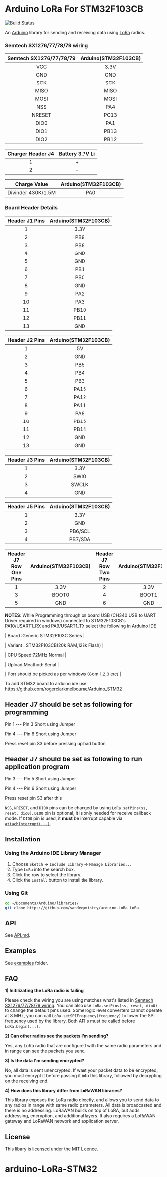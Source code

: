 # Arduino LoRa For STM32F103CB

[![Build Status](https://travis-ci.org/sandeepmistry/arduino-LoRa.svg?branch=master)](https://travis-ci.org/sandeepmistry/arduino-LoRa)

An [Arduino](http://arduino.cc/) library for sending and receiving data using [LoRa](https://www.lora-alliance.org/) radios.

### Semtech SX1276/77/78/79 wiring

| Semtech SX1276/77/78/79 | Arduino(STM32F103CB) |
| :---------------------: | :------:|
| VCC | 3.3V |
| GND | GND |
| SCK | SCK |
| MISO | MISO |
| MOSI | MOSI |
| NSS | PA4 |
| NRESET | PC13 |
| DIO0 | PA1 |
| DIO1 | PB13 |
| DIO2 | PB12 |

| Charger Header J4 | Battery 3.7V Li  |
| :---------------------: | :------:|
| 1 | + |
| 2 | - |

| Charge Value| Arduino(STM32F103CB)  |
| :---------------------: | :------:|
| Divinder 430K/1.5M | PA0 |


### Board Header Details

| Header J1 Pins | Arduino(STM32F103CB) |
| :---------------------: | :------:|
| 1 | 3.3V |
| 2 | PB9 |
| 3 | PB8 |
| 4 | GND |
| 5 | GND |
| 6 | PB1 |
| 7 | PB0 |
| 8 | GND |
| 9 | PA2 |
| 10 | PA3|
| 11 | PB10 |
| 12 | PB11 |
| 13 | GND |

| Header J2 Pins | Arduino(STM32F103CB) |
| :---------------------: | :------:|
| 1 | 5V |
| 2 | GND |
| 3 | PB5 |
| 4 | PB4 |
| 5 | PB3 |
| 6 | PA15 |
| 7 | PA12|
| 8 | PA11|
| 9 | PA8|
| 10 | PB15|
| 11 | PB14 |
| 12 | GND |
| 13 | GND |

| Header J3 Pins | Arduino(STM32F103CB) |
| :---------------------: | :------:|
| 1 | 3.3V |
| 2 | SWIO |
| 3 | SWCLK|
| 4 | GND |


| Header J5 Pins | Arduino(STM32F103CB) |
| :---------------------: | :------:|
| 1 | 3.3V |
| 2 | GND |
| 3 | PB6/SCL |
| 4 | PB7/SDA |

| Header J7 Row One Pins | Arduino(STM32F103CB) | Header J7 Row Two Pins | Arduino(STM32F103CB) |
| :---------------------: | :------:|:---------------------:|:------:|
| 1 | 3.3V | 2 |3.3V |
| 3 | BOOT0 | 4 | BOOT1
| 5 | GND | 6 | GND |

**NOTES**:
While Programming through on board USB (CH340 USB to UART Driver required in windows) connected to STM32F103CB's PA10/USART1_RX and PA9/USART1_TX select the following in Arduino IDE

| Board :Generic STM32F103C Series |

| Variant : STM32F103CB(20k RAM,128k Flash) |

| CPU Speed:72MHz Normal |

| Upload Meathod: Serial |

| Port should be picked as per windows (Com 1,2,3 etc) | 


To add STM32 board to arduino ide use 
https://github.com/rogerclarkmelbourne/Arduino_STM32

## Header J7 should be set as following for programming 

Pin 1 --- Pin 3 Short using Jumper 

Pin 4 --- Pin 6 Short using Jumper

Press reset pin S3 before pressing upload button 

## Header J7 should be set as following to run application program

Pin 3 --- Pin 5 Short using Jumper 

Pin 4 --- Pin 6 Short using Jumper

Press reset pin S3 after this  


`NSS`, `NRESET`, and `DIO0` pins can be changed by using `LoRa.setPins(ss, reset, dio0)`. `DIO0` pin is optional, it is only needed for receive callback mode. If `DIO0` pin is used, it **must** be interrupt capable via [`attachInterrupt(...)`](https://www.arduino.cc/en/Reference/AttachInterrupt).


## Installation

### Using the Arduino IDE Library Manager

1. Choose `Sketch` -> `Include Library` -> `Manage Libraries...`
2. Type `LoRa` into the search box.
3. Click the row to select the library.
4. Click the `Install` button to install the library.

### Using Git

```sh
cd ~/Documents/Arduino/libraries/
git clone https://github.com/sandeepmistry/arduino-LoRa LoRa
```

## API

See [API.md](API.md).

## Examples

See [examples](examples) folder.

## FAQ

**1) Initilizating the LoRa radio is failing**

Please check the wiring you are using matches what's listed in [Semtech SX1276/77/78/79 wiring](#semtech-sx1276777879-wiring). You can also use `LoRa.setPins(ss, reset, dio0)` to change the default pins used. Some logic level converters cannot operate at 8 MHz, you can call `LoRa.setSPIFrequency(frequency)` to lower the SPI frequency used by the library. Both API's must be called before `LoRa.begin(...)`.

**2) Can other radios see the packets I'm sending?**

Yes, any LoRa radio that are configured with the same radio parameters and in range can see the packets you send.

**3) Is the data I'm sending encrypted?**

No, all data is sent unencrypted. If want your packet data to be encrypted, you must encrypt it before passing it into this library, followed by decrypting on the receiving end.

**4) How does this library differ from LoRaWAN libraries?**

This library exposes the LoRa radio directly, and allows you to send data to any radios in range with same radio parameters. All data is broadcasted and there is no addressing. LoRaWAN builds on top of LoRA, but adds addressing, encryption, and additional layers. It also requires a LoRaWAN gateway and LoRaWAN network and application server.



## License

This libary is [licensed](LICENSE) under the [MIT Licence](http://en.wikipedia.org/wiki/MIT_License).
# arduino-LoRa-STM32
